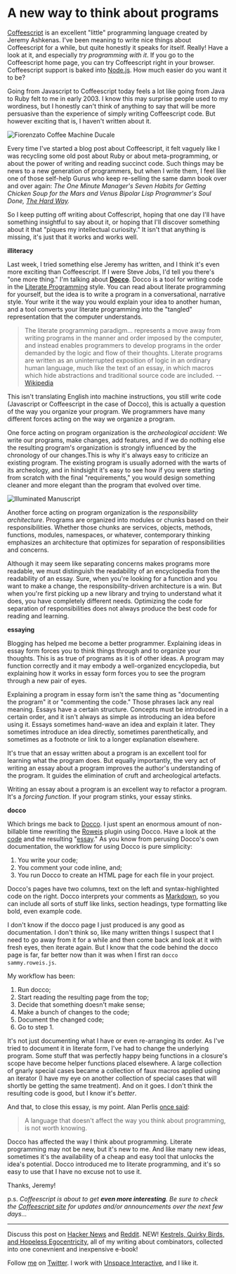 A new way to think about programs
===

[Coffeescript][coffee] is an excellent "little" programming language created by Jeremy Ashkenas. I've been meaning to write nice things about Coffeescript for a while, but quite honestly it speaks for itself. Really! Have a look at it, and especially *try programming with it*. If you go to the Coffeescript home page, you can try Coffeescript right in your browser. Coffeescript support is baked into [Node.js][node]. How much easier do you want it to be?

Going from Javascript to Coffeescript today feels a lot like going from Java to Ruby felt to me in early 2003. I know this may surprise people used to my wordiness, but I honestly can't think of anything to say that will be more persuasive than the experience of simply writing Coffeescript code. But however exciting that is, I haven't written about it.

![Fiorenzato Coffee Machine Ducale](https://www.coffeeitalia.co.uk/prodimages/fiorenzato/professional/ducale/Ducale-fronte_300.jpg)

Every time I've started a blog post about Coffeescript, it felt vaguely like I was recycling some old post about Ruby or about meta-programming, or about the power of writing and reading succinct code. Such things may be news to a new generation of programmers, but when I write them, I feel like one of those self-help Gurus who keep re-selling the same damn book over and over again: *The One Minute Manager's Seven Habits for Getting Chicken Soup for the Mars and Venus Bipolar Lisp Programmer's Soul Done, [The Hard Way][lpthw].*

So I keep putting off writing about Coffescript, hoping that one day I'll have something insightful to say about it, or hoping that I'll discover something about it that "piques my intellectual curiosity." It isn't that anything is missing, it's just that it works and works well.

**illiteracy**

Last week, I tried something else Jeremy has written, and I think it's even more exciting than Coffeescript. If I were Steve Jobs, I'd tell you there's "one more thing." I'm talking about **[Docco][docco]**. Docco is a tool for writing code in the [Literate Programming][lp] style. You can read about literate programming for yourself, but the idea is to write a program in a conversational, narrative style. Your write it the way you would explain your idea to another human, and a tool converts your literate programming into the "tangled" representation that the computer understands.

> The literate programming paradigm... represents a move away from writing programs in the manner and order imposed by the computer, and instead enables programmers to develop programs in the order demanded by the logic and flow of their thoughts. Literate programs are written as an uninterrupted exposition of logic in an ordinary human language, much like the text of an essay, in which macros which hide abstractions and traditional source code are included. --[Wikipedia][lp]

This isn't translating English into machine instructions, you still write code (Javascript or Coffeescript in the case of Docco), this is actually a question of the way you organize your program. We programmers have many different forces acting on the way we organize a program.

One force acting on program organization is the *archeological accident*: We write our programs, make changes, add features, and if we do nothing else the resulting program's organization is strongly influenced by the chronology of our changes.This is why it's always easy to criticize an existing program. The existing program is usually adorned with the warts of its archeology, and in hindsight it's easy to see how if you were starting from scratch with the final "requirements," you would design something cleaner and more elegant than the program that evolved over time.

![Illuminated Manuscript](http://upload.wikimedia.org/wikipedia/commons/thumb/1/15/Meister_des_Mar%C3%A9chal_de_Boucicaut_001.jpg/370px-Meister_des_Mar%C3%A9chal_de_Boucicaut_001.jpg)

Another force acting on program organization is the *responsibility architecture*. Programs are organized into modules or chunks based on their responsibilities. Whether those chunks are services, objects, methods, functions, modules, namespaces, or whatever, contemporary thinking emphasizes an architecture that optimizes for separation of responsibilities and concerns.

Although it may seem like separating concerns makes programs more readable, we must distinguish the readability of an encyclopedia from the readability of an essay. Sure, when you're looking for a function and you want to make a change, the responsibility-driven architecture is a win. But when you're first picking up a new library and trying to understand what it does, you have completely different needs. Optimizing the code for separation of responsibilities does not always produce the best code for reading and learning.

**essaying**

Blogging has helped me become a better programmer. Explaining ideas in essay form forces you to think things through and to organize your thoughts. This is as true of programs as it is of other ideas. A program may function correctly and it may embody a well-organized encyclopedia, but explaining how it works in essay form forces you to see the program through a new pair of eyes.

Explaining a program in essay form isn't the same thing as "documenting the program" it or "commenting the code." Those phrases lack any real meaning. Essays have a certain structure. Concepts must be introduced in a certain order, and it isn't always as simple as introducing an idea before using it. Essays sometimes hand-wave an idea and explain it later. They sometimes introduce an idea directly, sometimes parenthetically, and sometimes as a footnote or link to a longer explanation elsewhere.

It's true that an essay written about a program is an excellent tool for learning what the program does. But equally importantly, the very act of writing an essay about a program improves the author's understanding of the program. It guides the elimination of cruft and archeological artefacts.

Writing an essay about a program is an excellent way to refactor a program. It's a *forcing function*. If your program stinks, your essay stinks.

**docco**

Which brings me back to [Docco][docco]. I just spent an enormous amount of non-billable time rewriting the [Roweis][roweis] plugin using Docco. Have a look at the [code][roweis_code] and the resulting "[essay][roweis_docco]." As you know from perusing Docco's own documentation, the workflow for using Docco is pure simplicity:

1. You write your code;
2. You comment your code inline, and;
3. You run Docco to create an HTML page for each file in your project.

Docco's pages have two columns, text on the left and syntax-highlighted code on the right. Docco interprets your comments as [Markdown][md], so you can include all sorts of stuff like links, section headings, type formatting like bold, even example code.

I don't know if the docco page I just produced is any good as documentation. I don't think so, like many written things I suspect that I need to go away from it for a while and then come back and look at it with fresh eyes, then iterate again. But I know that the code behind the docco page is far, far better now than it was when I first ran `docco sammy.roweis.js`.

My workflow has been:

1. Run docco;
2. Start reading the resulting page from the top;
3. Decide that something doesn't make sense;
4. Make a bunch of changes to the code;
5. Document the changed code;
6. Go to step 1.

It's not just documenting what I have or even re-arranging its order. As I've tried to document it in literate form, I've had to change the underlying program. Some stuff that was perfectly happy being functions in a closure's scope have become helper functions placed elsewhere. A large collection of gnarly special cases became a collection of faux macros applied using an iterator (I have my eye on another collection of special cases that will shortly be getting the same treatment). And on it goes. I don't think the resulting code is good, but I know it's *better*.

And that, to close this essay, is my point. Alan Perlis [once said][perlis]:

> A language that doesn't affect the way you think about programming, is not worth knowing.

Docco has affected the way I think about programming. Literate programming may not be new, but it's new to me. And like many new ideas, sometimes it's the availability of a cheap and easy tool that unlocks the idea's potential. Docco introduced me to literate programming, and it's so easy to use that I have no excuse not to use it.

Thanks, Jeremy!

p.s. *Coffeescript is about to get **even more interesting**. Be sure to check the [Coffeescript site][coffee] for updates and/or announcements over the next few days...*

---

Discuss this post on [Hacker News](http://news.ycombinator.com/item?id=1883995) and [Reddit](http://www.reddit.com/r/programming/comments/e345e/a_new_way_to_think_about_programs_githubcom/). NEW! [Kestrels, Quirky Birds, and Hopeless Egocentricity](http://leanpub.com/combinators), all of my writing about combinators, collected into one conevnient and inexpensive e-book!

Follow [me](http://reginald.braythwayt.com) on [Twitter](http://twitter.com/raganwald). I work with [Unspace Interactive](http://unspace.ca), and I like it.

[coffee]: http://jashkenas.github.com/coffee-script/ "CoffeeScript"
[node]: http://nodejs.org/ "node.js"
[lpthw]: http://learnpythonthehardway.com/index
[docco]: http://jashkenas.github.com/docco/
[lp]: http://secure.wikimedia.org/wikipedia/en/wiki/Literate_programming
[roweis_code]: http://github.com/raganwald/Roweis/blob/master/lib/sammy.roweis.js
[roweis]: http://github.com/raganwald/Roweis
[roweis_docco]: http://raganwald.github.com/Roweis/
[md]: http://daringfireball.net/projects/markdown/ "Daring Fireball: Markdown"
[perlis]: http://www.cs.yale.edu/homes/perlis-alan/quotes.html